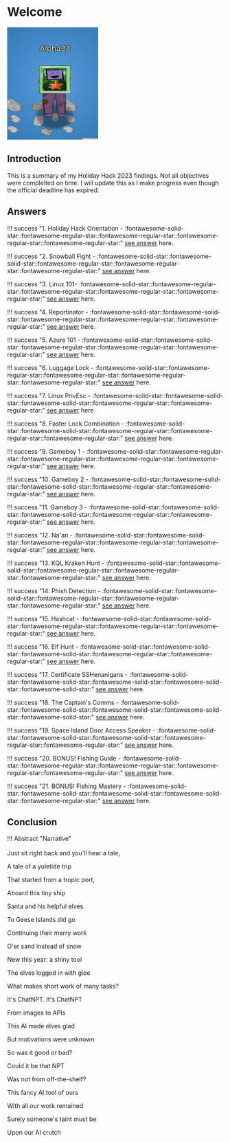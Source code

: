 # Welcome

![Group photo](./img/misc/avatar.png)

## Introduction

This is a summary of my Holiday Hack 2023 findings. Not all objectives were complelted on time. I will update this as I make progress even though the official deadline has expired.

## Answers

!!! success "1. Holiday Hack Orientation - :fontawesome-solid-star::fontawesome-regular-star::fontawesome-regular-star::fontawesome-regular-star::fontawesome-regular-star:"
    [see answer](./objectives/o1.md) here.

!!! success "2. Snowball Fight - :fontawesome-solid-star::fontawesome-solid-star::fontawesome-regular-star::fontawesome-regular-star::fontawesome-regular-star:"
    [see answer](./objectives/o2.md) here.

!!! success "3. Linux 101- :fontawesome-solid-star::fontawesome-regular-star::fontawesome-regular-star::fontawesome-regular-star::fontawesome-regular-star:"
    [see answer](./objectives/o3.md) here.

!!! success "4. Reportinator - :fontawesome-solid-star::fontawesome-solid-star::fontawesome-regular-star::fontawesome-regular-star::fontawesome-regular-star:"
    [see answer](./objectives/o4.md) here.

!!! success "5. Azure 101 - :fontawesome-solid-star::fontawesome-solid-star::fontawesome-regular-star::fontawesome-regular-star::fontawesome-regular-star:"
    [see answer](./objectives/o5.md) here.
    
!!! success "6. Luggage Lock - :fontawesome-solid-star::fontawesome-regular-star::fontawesome-regular-star::fontawesome-regular-star::fontawesome-regular-star:"
    [see answer](./objectives/o6.md) here.
    
!!! success "7. Linux PrivEsc - :fontawesome-solid-star::fontawesome-solid-star::fontawesome-solid-star::fontawesome-regular-star::fontawesome-regular-star:"
    [see answer](./objectives/o7.md) here.
    
!!! success "8. Faster Lock Combination - :fontawesome-solid-star::fontawesome-solid-star::fontawesome-regular-star::fontawesome-regular-star::fontawesome-regular-star:"
    [see answer](./objectives/o8.md) here.
    
!!! success "9. Gameboy 1 - :fontawesome-solid-star::fontawesome-regular-star::fontawesome-regular-star::fontawesome-regular-star::fontawesome-regular-star:"
    [see answer](./objectives/o9.md) here.
    
!!! success "10. Gameboy 2 - :fontawesome-solid-star::fontawesome-solid-star::fontawesome-solid-star::fontawesome-regular-star::fontawesome-regular-star:"
    [see answer](./objectives/o10.md) here.
    
!!! success "11. Gameboy 3 - :fontawesome-solid-star::fontawesome-solid-star::fontawesome-solid-star::fontawesome-regular-star::fontawesome-regular-star:"
    [see answer](./objectives/o11.md) here.

!!! success "12. Na'an - :fontawesome-solid-star::fontawesome-solid-star::fontawesome-regular-star::fontawesome-regular-star::fontawesome-regular-star:"
    [see answer](./objectives/o12.md) here.
    
!!! success "13. KQL Kraken Hunt - :fontawesome-solid-star::fontawesome-solid-star::fontawesome-regular-star::fontawesome-regular-star::fontawesome-regular-star:"
    [see answer](./objectives/o13.md) here.
    
!!! success "14. Phish Detection - :fontawesome-solid-star::fontawesome-solid-star::fontawesome-regular-star::fontawesome-regular-star::fontawesome-regular-star:"
    [see answer](./objectives/o14.md) here.

!!! success "15. Hashcat - :fontawesome-solid-star::fontawesome-solid-star::fontawesome-regular-star::fontawesome-regular-star::fontawesome-regular-star:"
    [see answer](./objectives/o15.md) here.   

!!! success "16. Elf Hunt - :fontawesome-solid-star::fontawesome-solid-star::fontawesome-solid-star::fontawesome-regular-star::fontawesome-regular-star:"
    [see answer](./objectives/o16.md) here.  
    
!!! success "17. Certificate SSHenanigans - :fontawesome-solid-star::fontawesome-solid-star::fontawesome-solid-star::fontawesome-solid-star::fontawesome-solid-star:"
    [see answer](./objectives/o17.md) here.  
    
!!! success "18. The Captain's Comms - :fontawesome-solid-star::fontawesome-solid-star::fontawesome-solid-star::fontawesome-solid-star::fontawesome-solid-star:"
    [see answer](./objectives/o18.md) here.  
    
!!! success "19. Space Island Door Access Speaker - :fontawesome-solid-star::fontawesome-solid-star::fontawesome-solid-star::fontawesome-regular-star::fontawesome-regular-star:"
    [see answer](./objectives/o19.md) here.  
    
!!! success "20. BONUS! Fishing Guide - :fontawesome-solid-star::fontawesome-regular-star::fontawesome-regular-star::fontawesome-regular-star::fontawesome-regular-star:"
    [see answer](./objectives/o20.md) here.   
    
!!! success "21. BONUS! Fishing Mastery - :fontawesome-solid-star::fontawesome-solid-star::fontawesome-solid-star::fontawesome-solid-star::fontawesome-regular-star:"
    [see answer](./objectives/o21.md) here. 
    
## Conclusion

!!! Abstract "Narrative"<br><br>
Just sit right back and you’ll hear a tale,

A tale of a yuletide trip

That started from a tropic port,

Aboard this tiny ship

Santa and his helpful elves

To Geese Islands did go

Continuing their merry work

O'er sand instead of snow

New this year: a shiny tool

The elves logged in with glee

What makes short work of many tasks?

It's ChatNPT. It's ChatNPT

From images to APIs

This AI made elves glad

But motivations were unknown

So was it good or bad?

Could it be that NPT

Was not from off-the-shelf?

This fancy AI tool of ours

With all our work remained

Surely someone's taint must be

Upon our AI crutch


